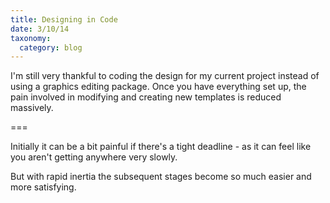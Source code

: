 ```yaml
---
title: Designing in Code
date: 3/10/14
taxonomy:
  category: blog
---
```


I'm still very thankful to coding the design for&nbsp;my current project instead of using a graphics editing package.&nbsp;Once you have everything set up, the pain involved in modifying and creating new templates is reduced massively.

===

Initially it can be a bit painful if there's a tight deadline - as it can feel like you aren't getting anywhere very&nbsp;slowly.   

But with rapid inertia&nbsp;the subsequent stages become so much easier and more&nbsp;satisfying.
